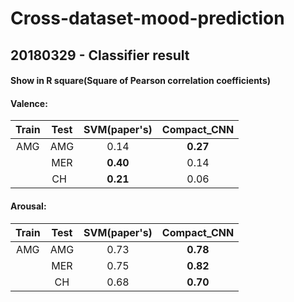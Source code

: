 # Cross-dataset-mood-prediction

## 20180329 - Classifier result
#### Show in R square(Square of Pearson correlation coefficients)
#### Valence:
| Train | Test | SVM(paper's) | Compact_CNN |
| :---: | :---: | :---: | :---: |
| AMG | AMG | 0.14 | **0.27** |
|     | MER | **0.40** | 0.14 |
|     | CH  | **0.21** | 0.06 |

#### Arousal:
| Train | Test | SVM(paper's) | Compact_CNN |
| :---: | :---: | :---: | :---: |
| AMG | AMG | 0.73 | **0.78** |
|     | MER | 0.75 | **0.82** |
|     | CH  | 0.68 | **0.70** |
